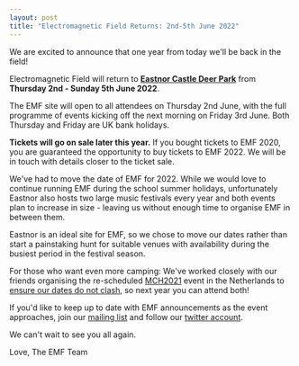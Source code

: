 ```yaml
---
layout: post
title: "Electromagnetic Field Returns: 2nd-5th June 2022"
---
```

We are excited to announce that one year from today we'll be back in the field!

Electromagnetic Field will return to [**Eastnor Castle Deer Park**](https://eastnorcastle.com/eastnor-deer-park/) from **Thursday 2nd - Sunday 5th June 2022**.

The EMF site will open to all attendees on Thursday 2nd June, with the full programme of events kicking off the next morning on Friday 3rd June. Both Thursday and Friday are UK bank holidays.

**Tickets will go on sale later this year.** If you bought tickets to EMF 2020, you are guaranteed the opportunity to buy tickets to EMF 2022. We will be in touch with details closer to the ticket sale.

We've had to move the date of EMF for 2022. While we would love to continue running EMF during the school summer holidays, unfortunately Eastnor also hosts two large music festivals every year and both events plan to increase in size - leaving us without enough time to organise EMF in between them.

Eastnor is an ideal site for EMF, so we chose to move our dates rather than start a painstaking hunt for suitable venues with availability during the busiest period in the festival season. 

For those who want even more camping: We've worked closely with our friends organising the re-scheduled [MCH2021](https://mch2021.org) event in the Netherlands to [ensure our dates do not clash](https://mch2021.org/#/Blog/the-stars-align-the-path-to-mch2022-is-clear), so next year you can attend both!

If you'd like to keep up to date with EMF announcements as the event approaches, join our [mailing list](https://www.emfcamp.org/about/contact) and follow our [twitter account](https://twitter.com/emfcamp).

We can't wait to see you all again.

Love,
The EMF Team
